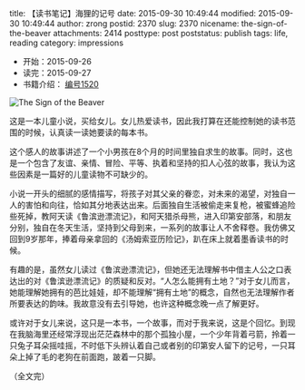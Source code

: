 title: 【读书笔记】海狸的记号
date: 2015-09-30 10:49:44
modified: 2015-09-30 10:49:44
author: zrong
postid: 2370
slug: 2370
nicename: the-sign-of-the-beaver
attachments: 2414
posttype: post
poststatus: publish
tags: life, reading
category: impressions

- 开始：2015-09-26
- 读完：2015-09-27
- 书籍介绍： [编号1520](http://zengrong.net/read#2015)

![The Sign of the Beaver][51]

这是一本儿童小说，买给女儿。女儿热爱读书，因此我打算在还能控制她的读书范围的时候，认真读一读她要读的每本书。<!--more-->

这个感人的故事讲述了一个小男孩在8个月的时间里独自求生的故事。同时，这也是一个包含了友谊、亲情、冒险、平等、执着和坚持的扣人心弦的故事，我认为这些因素是一篇好的儿童读物不可缺少的。

小说一开头的细腻的感情描写，将孩子对其父亲的眷恋，对未来的渴望，对独自一人的害怕和向往，恰如其分地表达出来。后面独自生活被偷走来复枪，被蜜蜂追险些死掉，教阿天读《鲁滨逊漂流记》，和阿天猎杀母熊，进入印第安部落，和朋友分别，独自在冬天生活，坚持到父母到来，一系列的故事让人不舍释卷。我仿佛又回到9岁那年，捧着母亲拿回的《汤姆索亚历险记》，趴在床上就着墨香读书的时候。

有趣的是，虽然女儿读过《鲁滨逊漂流记》，但她还无法理解书中借主人公之口表达出的对《鲁滨逊漂流记》的质疑和反对。“人怎么能拥有土地？”对于女儿而言，她能理解她拥有的芭比娃娃，却不能理解“拥有土地”的概念，自然也无法理解作者所要表达的韵味。我故意没有去引导她，也许这种概念晚一点了解更好。

或许对于女儿来说，这只是一本书，一个故事，而对于我来说，这是个回忆。到现在我脑海里还经常浮现出茫茫森林中的那个孤独小屋，一个少年背着弓箭，拎着一只兔子耳朵摇哇摇，不时低下头辨认着自己或者别的印第安人留下的记号，一只耳朵上掉了毛的老狗在前面跑，跛着一只脚。

（全文完）

[51]: /wp-content/uploads/2016/01/the-sign-of-the-beaver.jpg

